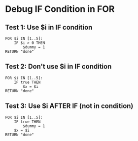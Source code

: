# Debug IF Condition in FOR

## Test 1: Use $i in IF condition

```ovsm
FOR $i IN [1..5]:
    IF $i > 0 THEN
        $dummy = 1
RETURN "done"
```

## Test 2: Don't use $i in IF condition

```ovsm
FOR $i IN [1..5]:
    IF true THEN
        $x = $i
RETURN "done"
```

## Test 3: Use $i AFTER IF (not in condition)

```ovsm
FOR $i IN [1..5]:
    IF true THEN
        $dummy = 1
    $x = $i
RETURN "done"
```
